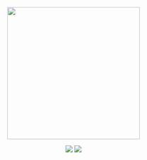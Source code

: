 <p align="center"><img src="https://i.imgur.com/X5zKxvp.png" width=300px></p>

<p align="center">
    <img src="https://img.shields.io/static/v1?label=Hyprland&message=Stable&style=flat&logo=hyprland&colorA=24273A&colorB=8AADF4&logoColor=CAD3F5"/>
    <img src="https://img.shields.io/static/v1?label=NixOS&message=24.05&style=flat&logo=nixos&colorA=24273A&colorB=9173ff&logoColor=CAD3F5">
</p>
